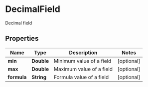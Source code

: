 

# DecimalField

Decimal field
## Properties

Name | Type | Description | Notes
------------ | ------------- | ------------- | -------------
**min** | **Double** | Minimum value of a field |  [optional]
**max** | **Double** | Maximum value of a field |  [optional]
**formula** | **String** | Formula value of a field |  [optional]



